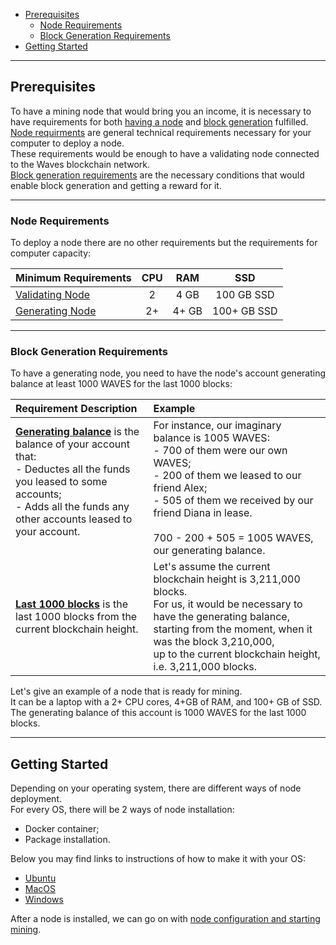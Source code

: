  - [Prerequisites](#prerequisites)
   - [Node Requirements](#node-requirements)
   - [Block Generation Requirements](#block-generation-requirements)
 - [Getting Started](#getting-started)


---

## Prerequisites ##

To have a mining node that would bring you an income, it is necessary to have requirements for both [having a node](#node-requirements) and [block generation](#block-generation-requirements) fulfilled.  
[Node requirments](#node-requirements) are general technical requirements necessary for your computer to deploy a node.  
These requirements would be enough to have a validating node connected to the Waves blockchain network.  
[Block generation requirements](#block-generation-requirements) are the necessary conditions that would enable block generation and getting a reward for it.  

---

### Node Requirements ###

To deploy a node there are no other requirements but the requirements for computer capacity:  

| Minimum Requirements | CPU | RAM | SSD | 
| :---------- | :----------:  | :----------:  | :----------: |
| [Validating Node](https://docs.waves.tech/en/blockchain/node/validating-node) | 2 | 4 GB| 100 GB SSD|
| [Generating Node](https://docs.waves.tech/en/blockchain/node/mining-node) | 2+ | 4+ GB| 100+ GB SSD|

---

### Block Generation Requirements ###

<!-- Every generating node should have an account attached to it.
Generating account is an account that node uses for signing generated blocks. -->

To have a generating node, you need to have the node's account generating balance at least 1000 WAVES for the last 1000 blocks:    

| Requirement Description | Example|
| :----- | :----- |
| **<ins>Generating balance</ins>** is the balance of your account that:<br>- Deductes all the funds you leased to some accounts;<br>- Adds all the funds any other accounts leased to your account.<br><br>| For instance, our imaginary balance is 1005 WAVES:<br>- 700 of them were our own WAVES;<br>- 200 of them we leased to our friend Alex;<br>- 505 of them we received by our friend Diana in lease.<br><br>700 - 200 + 505 = 1005 WAVES, our generating balance. |
| **<ins>Last 1000 blocks</ins>** is the last 1000 blocks from the current blockchain height. | Let's assume the current blockchain height is 3,211,000 blocks.<br>For us, it would be necessary to have the generating balance, starting from the moment, when it was the block 3,210,000,<br>up to the current blockchain height, i.e. 3,211,000 blocks.
  
Let's give an example of a node that is ready for mining.  
It can be a laptop with a 2+ CPU cores, 4+GB of RAM, and 100+ GB of SSD.   
The generating balance of this account is 1000 WAVES for the last 1000 blocks.  

---

## Getting Started ##

Depending on your operating system, there are different ways of node deployment.  
For every OS, there will be 2 ways of node installation:
- Docker container;
- Package installation.

Below you may find links to instructions of how to make it with your OS:  
- [Ubuntu]()
- [MacOS]()
- [Windows]()

After a node is installed, we can go on with [node configuration and starting mining]().  
